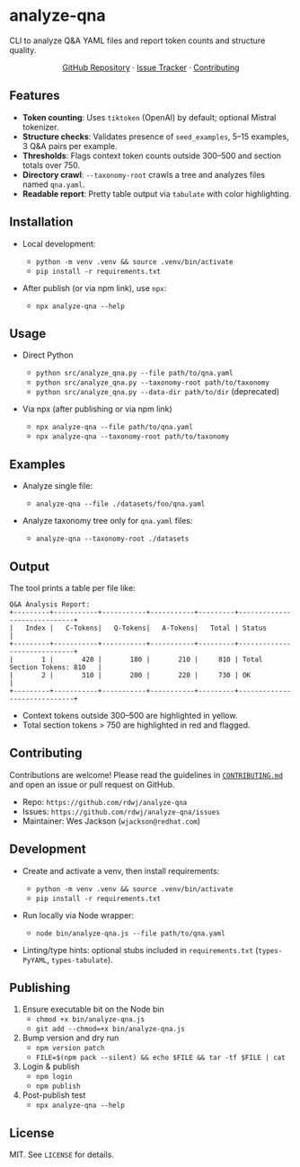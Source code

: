 # analyze-qna

CLI to analyze Q&A YAML files and report token counts and structure quality.

<p align="center">
  <a href="https://github.com/rdwj/analyze-qna">GitHub Repository</a> ·
  <a href="https://github.com/rdwj/analyze-qna/issues">Issue Tracker</a> ·
  <a href="https://github.com/rdwj/analyze-qna/blob/main/CONTRIBUTING.md">Contributing</a>
</p>

## Features
- **Token counting**: Uses `tiktoken` (OpenAI) by default; optional Mistral tokenizer.
- **Structure checks**: Validates presence of `seed_examples`, 5–15 examples, 3 Q&A pairs per example.
- **Thresholds**: Flags context token counts outside 300–500 and section totals over 750.
- **Directory crawl**: `--taxonomy-root` crawls a tree and analyzes files named `qna.yaml`.
- **Readable report**: Pretty table output via `tabulate` with color highlighting.

## Installation

- Local development:
  - `python -m venv .venv && source .venv/bin/activate`
  - `pip install -r requirements.txt`

- After publish (or via npm link), use `npx`:
  - `npx analyze-qna --help`

## Usage

- Direct Python
  - `python src/analyze_qna.py --file path/to/qna.yaml`
  - `python src/analyze_qna.py --taxonomy-root path/to/taxonomy`
  - `python src/analyze_qna.py --data-dir path/to/dir` (deprecated)

- Via npx (after publishing or via npm link)
  - `npx analyze-qna --file path/to/qna.yaml`
  - `npx analyze-qna --taxonomy-root path/to/taxonomy`

## Examples

- Analyze single file:
  - `analyze-qna --file ./datasets/foo/qna.yaml`

- Analyze taxonomy tree only for `qna.yaml` files:
  - `analyze-qna --taxonomy-root ./datasets`

## Output

The tool prints a table per file like:

```
Q&A Analysis Report:
+---------+-----------+-----------+-----------+---------+-----------------------------+
|   Index |   C-Tokens|   Q-Tokens|   A-Tokens|   Total | Status                      |
+---------+-----------+-----------+-----------+---------+-----------------------------+
|       1 |       420 |       180 |       210 |     810 | Total Section Tokens: 810   |
|       2 |       310 |       200 |       220 |     730 | OK                          |
+---------+-----------+-----------+-----------+---------+-----------------------------+
```

- Context tokens outside 300–500 are highlighted in yellow.
- Total section tokens > 750 are highlighted in red and flagged.

## Contributing

Contributions are welcome! Please read the guidelines in [`CONTRIBUTING.md`](https://github.com/rdwj/analyze-qna/blob/main/CONTRIBUTING.md) and open an issue or pull request on GitHub.

- Repo: `https://github.com/rdwj/analyze-qna`
- Issues: `https://github.com/rdwj/analyze-qna/issues`
- Maintainer: Wes Jackson (`wjackson@redhat.com`)

## Development

- Create and activate a venv, then install requirements:
  - `python -m venv .venv && source .venv/bin/activate`
  - `pip install -r requirements.txt`

- Run locally via Node wrapper:
  - `node bin/analyze-qna.js --file path/to/qna.yaml`

- Linting/type hints: optional stubs included in `requirements.txt` (`types-PyYAML`, `types-tabulate`).

## Publishing

1. Ensure executable bit on the Node bin
   - `chmod +x bin/analyze-qna.js`
   - `git add --chmod=+x bin/analyze-qna.js`
2. Bump version and dry run
   - `npm version patch`
   - `FILE=$(npm pack --silent) && echo $FILE && tar -tf $FILE | cat`
3. Login & publish
   - `npm login`
   - `npm publish`
4. Post-publish test
   - `npx analyze-qna --help`

## License

MIT. See `LICENSE` for details.
